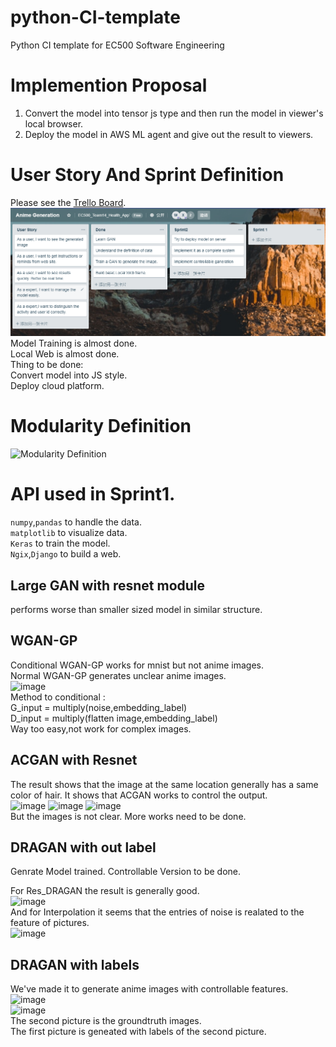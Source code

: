 # python-CI-template
Python CI template for EC500 Software Engineering

# Implemention Proposal
1. Convert the model into tensor js type and then run the model in viewer's local browser.
2. Deploy the model in AWS ML agent and give out the result to viewers.

# User Story And Sprint Definition
Please see the [Trello Board](https://trello.com/b/PbjCmHFC/healthapp).<br>
![image](https://github.com/ec500-software-engineering/project-14_Anime_Genration/blob/master/Trello.png)<br>
Model Training is almost done.<br>
Local Web is almost done.<br>
Thing to be done:<br>
Convert model into JS style.<br>
Deploy cloud platform.<br>

# Modularity Definition
![Modularity Definition](https://github.com/ec500-software-engineering/project-team14_Anime_Genration/blob/master/Team_14_Anime_GAN.png)

# API used in Sprint1.
```numpy```,```pandas``` to handle the data.<br/>
```matplotlib``` to visualize data.<br/>
```Keras``` to train the model.<br/>
```Ngix```,```Django``` to build a web.<br/>

## Large GAN with resnet module<br>
performs worse than smaller sized model in similar structure.<br>

## WGAN-GP<br>
Conditional WGAN-GP works for mnist but not anime images.<br>
Normal WGAN-GP generates unclear anime images.<br>
![image](https://github.com/WenjieLuo2333/Anime_Generator/blob/master/WGAN-gp/WGAN-gp.png)<br>
Method to conditional :<br> G_input = multiply(noise,embedding_label)<br> D_input = multiply(flatten image,embedding_label)<br>
Way too easy,not work for complex images.<br>

## ACGAN with Resnet<br>
The result shows that the image at the same location generally has a same color of hair. It shows that ACGAN works to control the output.<br>
![image](https://github.com/WenjieLuo2333/Anime_Generator/blob/master/Res_ACGAN_Large/20400.png)
![image](https://github.com/WenjieLuo2333/Anime_Generator/blob/master/Res_ACGAN_Large/20600.png)
![image](https://github.com/WenjieLuo2333/Anime_Generator/blob/master/Res_ACGAN_Large/20800.png)<br>
But the images is not clear. More works need to be done.

## DRAGAN with out label<br>
Genrate Model trained. Controllable Version to be done.<br>

For Res_DRAGAN the result is generally good.<br>
![image](https://github.com/WenjieLuo2333/Anime_Generator/blob/master/Res_DRAGAN/Predict_2.png)<br>
And for Interpolation it seems that the entries of noise is realated to the feature of pictures.<br>
![image](https://github.com/WenjieLuo2333/Anime_Generator/blob/master/Res_DRAGAN/inter_2.png)<br>


## DRAGAN with labels<br>
We've made it to generate anime images with controllable features.
![image](https://github.com/ec500-software-engineering/project-14_Anime_Genration/blob/master/Conditional_GAN/fake_samples_epoch_048.png)<br>
![image](https://github.com/ec500-software-engineering/project-14_Anime_Genration/blob/master/Conditional_GAN/real_samples_epoch_048.png)<br>
The second picture is the groundtruth images.<br>
The first picture is geneated with labels of the second picture.<br>
